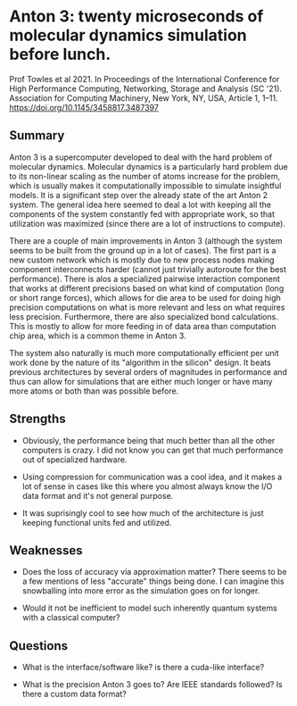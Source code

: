 #  Anton 3: twenty microseconds of molecular dynamics simulation before lunch.
Prof Towles et al 2021. 
In Proceedings of the International Conference for High Performance Computing, Networking, Storage and Analysis (SC '21). Association for Computing Machinery, New York, NY, USA, Article 1, 1–11. 
https://doi.org/10.1145/3458817.3487397

## Summary

Anton 3 is a supercomputer developed to deal with the hard problem of molecular dynamics. Molecular dynamics is a particularly hard problem due to its non-linear scaling as the number of atoms increase for the problem, which is usually makes it computationally impossible to simulate insightful models. It is a significant step over the already state of the art Anton 2 system. The general idea here seemed to deal a lot with keeping all the components of the system constantly fed with appropriate work, so that utilization was maximized (since there are a lot of instructions to compute). 

There are a couple of main improvements in Anton 3 (although the system seems to be built from the ground up in a lot of cases). The first part is a new custom network which is mostly due to new process nodes making component interconnects harder (cannot just trivially autoroute for the best performance). There is alos a specialized pairwise interaction component that works at different precisions based on what kind of computation (long or short range forces), which allows for die area to be used for doing high precision computations on what is more relevant and less on what requires less precision. Furthermore, there are also specialized bond calculations. This is mostly to allow for more feeding in of data area than computation chip area, which is a common theme in Anton 3. 

The system also naturally is much more computationally efficient per unit work done by the nature of its "algorithm in the silicon" design. It beats previous architectures by several orders of magnitudes in performance and thus can allow for simulations that are either much longer or have many more atoms or both than was possible before.

## Strengths


- Obviously, the performance being that much better than all the other computers is crazy. I did not know you can get that much performance out of specialized hardware.

- Using compression for communication was a cool idea, and it makes a lot of sense in cases like this where you almost always know the I/O data format and it's not general purpose.

- It was suprisingly cool to see how much of the architecture is just keeping functional units fed and utilized.

## Weaknesses

- Does the loss of accuracy via approximation matter? There seems to be a few mentions of less "accurate" things being done. I can imagine this snowballing into more error as the simulation goes on for longer.

- Would it not be inefficient to model such inherently quantum systems with a classical computer?

## Questions

- What is the interface/software like? is there a cuda-like interface?

- What is the precision Anton 3 goes to? Are IEEE standards followed? Is there a custom data format?

